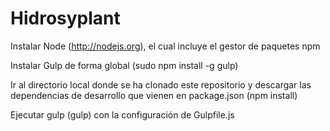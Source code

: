 Hidrosyplant
============

Instalar Node (http://nodejs.org), el cual incluye el gestor de paquetes npm

Instalar Gulp de forma global (sudo npm install -g gulp)

Ir al directorio local donde se ha clonado este repositorio y descargar las dependencias de desarrollo que vienen en package.json (npm install)

Ejecutar gulp (gulp) con la configuración de Gulpfile.js
